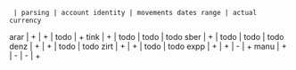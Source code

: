      | parsing | account identity | movements dates range | actual currency
arar | +       | +                | todo                  | +
tink | +       | todo             | todo                  | todo
sber | +       | todo             | todo                  | todo
denz | +       | +                | todo                  | todo
zirt | +       | +                | todo                  | todo
expp | +       | +                | -                     | +
manu | +       | -                | -                     | +
